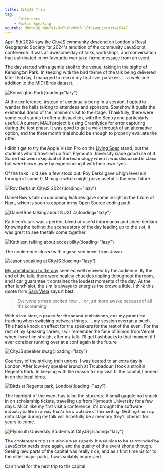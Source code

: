 ```yaml
---
title: CityJS Trip
tag:
    - Conference
    - Public Speaking
youtube: dDUwsJQ_Nu4?si=9r0hxlv0VK8_l0fi&amp;start=16147
---
```


April 5th 2024 saw the [CityJS](https://cityjsconf.org/) community descend on London's Royal Geographic Society for 2024's rendition of the community JavaScript conference. It was an awesome day of talks, workshops, and conversation that culminated in my favourite ever take-home message from an event.

The day started with a gentle stroll to the venue, taking in the sights of Kensington Park. In keeping with the bird theme of the talk being delivered later that day, I managed to record my first ever parakeet. . . a welcome addition to the MIDI Birds dataset.

![Kensington Park](/assets/images/2024/city-js-kensington-park.jpg "A path leading to the distance in Kensington Park"){:loading="lazy"}

At the conference, instead of continually being in a session, I opted to wander the halls talking to attendees and sponsors. Somehow it quells the existential dread of the imminent visit to the stage. Thankfully, there were some cool stands to offer a distraction, with the Sentry one particularly useful. A current MAUI project is using Crashlytics for error capturing during the test phase. It was good to get a walk through of an alternative option, and the three month trial should be enough to properly evaluate the offer. 

I didn't get to try the Apple Vision Pro on the [Living Spec](https://www.livingspec.com/) stand, but the students who'd travelled up from Plymouth University made good use of it. Some had been skeptical of the technology when it was discussed in class but were blown away by experiencing it with their own eyes.

Of the talks I did see, a few stood out. Roy Derks gave a high level run through of some LLM magic which might prove useful in the near future. 

![Roy Derks at CityJS 2024](/assets/images/2024/city-js-roy-derks.jpg "Roy Derks talking about AI"){:loading="lazy"}

Daniel Row's talk on upcoming features gave some insight in the future of Nuxt, which is soon to appear in my Open Source coding path. 

![Daniel Roe talking about NUXT 4](/assets/images/2024/city-js-daniel-roe.jpg "Daniel Roe speaking at CityJS 2024"){:loading="lazy"}

Kathleen's talk was a perfect blend of useful information and sheer bedlam. Knowing the behind the scenes story of the day leading up to the slot, it was great to see the talk come together. 

![Kathleen talking about accesibility](/assets/images/2024/city-js-kathleen.jpg "A carnival of speakers on the stage"){:loading="lazy"}

The conference closed with a great sentiment from Jason.

![Jason speaking at CityJS](/assets/images/2024/city-js-jason.jpg "Have fun. Life is too short"){:loading="lazy"}

[My contribution to the day](https://www.youtube.com/live/dDUwsJQ_Nu4?si=nxHUXs5eElNFYMif&t=16083) seemed well received by the audience. By the end of the talk, there were healthy chuckles rippling throughout the room, and I can guarantee it contained the loudest moments of the day. As the after lunch slot, the aim is always to energise the crowd a little. I think this quote from [Sara Viera](https://sara.fail/) says it best:

> Everyone's more excited now. . . or just more awake because of all the screaming!

With a late start, a pause for the sound technicians, and my poor time tracking when switching between things. . . my session overran a touch. This had a knock on effect for the speakers for the rest of the event. For the rest of my speaking career, I will remember the face of Simon from Vercel when I saw him straight after my talk. I'll get flashbacks to that moment if I ever consider running over at a conf again in the future.

![CityJS speaker swag](/assets/images/2024/city-js-mug.jpg "CityJS speaker swag"){:loading="lazy"}

Courtesy of the striking train unions, I was treated to an extra day in London. After low-key speaker brunch at Troubadour, I took a stroll in Regent's Park. In keeping with the reason for my visit to the capital, I honed in on the local birds.

![Birds at Regents park, London](/assets/images/2024/city-js-regents.jpg "Birds at Regents Park in London"){:loading="lazy"}

The highlight of the event has to be the students. A small gaggle had snuck in on scholarship tickets, travelling up from Plymouth University for a few days. Much like my first visit a conference, it's brought the software industry to life in a way that's hard outside of this setting. Getting them up onto stage during my talk will hopefully be a memory they'll cherish for years to come.

![Plymouth University Students at CityJS](/assets/images/2024/city-js-students.jpg "Plymouth University Students at CityJS"){:loading="lazy"}

The conference trip as a whole was superb. It was nice to be surrounded by JavaScript nerds once again, and the quality of the event shone through. Seeing new parts of the capital was really nice, and as a first time visitor to the cities major parks, I was suitably impressed.

Can't wait for the next trip to the capital.

